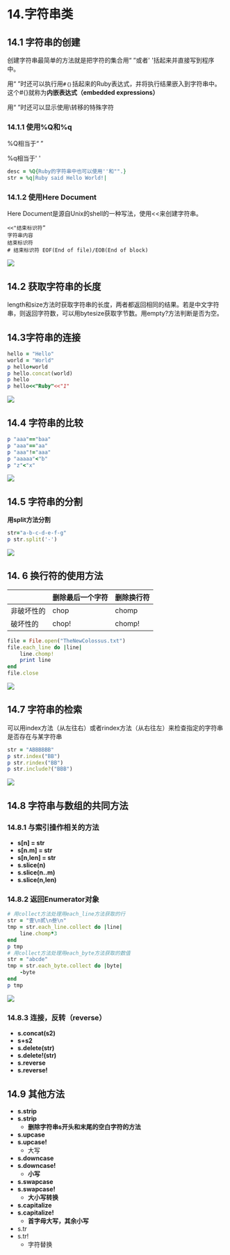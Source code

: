 # 14.字符串类

## 14.1 字符串的创建

创建字符串最简单的方法就是把字符的集合用“ ”或者' '括起来并直接写到程序中。

用“ ”时还可以执行用`#｛｝`括起来的Ruby表达式，并将执行结果嵌入到字符串中。这个\#{}就称为**内嵌表达式（embedded expressions）**

用“ ”时还可以显示使用\转移的特殊字符

### 14.1.1 使用%Q和%q

%Q相当于“ ”

%q相当于' '

```ruby
desc = %Q{Ruby的字符串中也可以使用''和"".} 
str = %q|Ruby said Hello World!|
```

### 14.1.2 使用Here Document

Here Document是源自Unix的shell的一种写法，使用&lt;&lt;来创建字符串。

```text
<<"结束标识符”                                                                          
字符串内容
结束标识符
# 结束标识符 EOF(End of file)/EOB(End of block)
```

![](../.gitbook/assets/image%20%2843%29.png)

## 14.2 获取字符串的长度

length和size方法时获取字符串的长度，两者都返回相同的结果。若是中文字符串，则返回字符数，可以用bytesize获取字节数。用empty?方法判断是否为空。

## 14.3字符串的连接

```ruby
hello = "Hello"
world = "World"
p hello+world
p hello.concat(world)
p hello
p hello<<"Ruby"<<"1"
```

![](../.gitbook/assets/image%20%2863%29.png)

## 14.4 字符串的比较

```ruby
p "aaa"=="baa"
p "aaa"=="aa"
p "aaa"!="aaa"
p "aaaaa"<"b"
p "z"<"x"
```

![](../.gitbook/assets/image%20%28225%29.png)

## 14.5 字符串的分割

**用split方法分割**

```ruby
str="a-b-c-d-e-f-g"
p str.split('-')
```

![](../.gitbook/assets/image%20%2855%29.png)

## **14. 6 换行符的使用方法**

|  | **删除最后一个字符** | 删除换行符 |
| :--- | :--- | :--- |
| 非破坏性的 | chop | chomp |
| 破坏性的 | chop! | chomp! |

```ruby
file = File.open("TheNewColossus.txt")
file.each_line do |line|
	line.chomp!
	print line
end
file.close
```

![](../.gitbook/assets/image%20%28206%29.png)

## 14.7 字符串的检索

可以用index方法（从左往右）或者rindex方法（从右往左）来检查指定的字符串是否存在与某字符串

```ruby
str = "ABBBBBB"
p str.index("BB")
p str.rindex("BB")
p str.include?("BBB")
```

![](../.gitbook/assets/image%20%28177%29.png)

## 14.8 字符串与数组的共同方法

### 14.8.1 与索引操作相关的方法

* **s\[n\] = str**
* **s\[n.m\] = str**
* **s\[n,len\] = str**
* **s.slice\(n\)**
* **s.slice\(n..m\)**
* **s.slice\(n,len\)**

### 14.8.2 返回Enumerator对象

```ruby
# 用collect方法处理用each_line方法获取的行
str = "壹\n贰\n叁\n"
tmp = str.each_line.collect do |line|
	line.chomp*3
end
p tmp
# 用collect方法处理用each_byte方法获取的数值
str = "abcde"
tmp = str.each_byte.collect do |byte|
	-byte
end
p tmp
```

![](../.gitbook/assets/image%20%2836%29.png)

### 14.8.3 连接，反转（reverse）

* **s.concat\(s2\)**
* **s+s2**
* **s.delete\(str\)**
* **s.delete!\(str\)**
* **s.reverse**
* **s.reverse!**

## 14.9 其他方法

* **s.strip**
* **s.strip**
  * **删除字符串s开头和末尾的空白字符的方法**
* **s.upcase**
* **s.upcase!**
  * 大写
* **s.downcase**
* **s.downcase!**
  * **小写**
* **s.swapcase**
* **s.swapcase!**
  * **大小写转换**
* **s.capitalize**
* **s.capitalize!**
  * **首字母大写，其余小写**
* s.tr
* s.tr!
  * 字符替换

